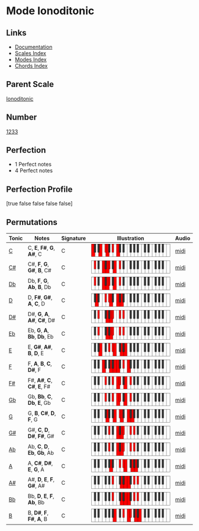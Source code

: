# Mode Ionoditonic

## Links

- [Documentation](index.md)
- [Scales Index](Scales.md)
- [Modes Index](Modes.md)
- [Chords Index](Chords.md)

## Parent Scale

[Ionoditonic](ScaleIonoditonic.md)

## Number

[1233](https://ianring.com/musictheory/scales/1233)

## Perfection

- 1 Perfect notes
- 4 Perfect notes

## Perfection Profile

[true false false false false]

## Permutations

| Tonic | Notes | Signature | Illustration | Audio |
|-------|-------|-----------|--------------|-------|
| [C](ModeCNaturalIonoditonic.md) | C, **E**, **F#**, **G**, **A#**, C | C | ![CNaturalIonoditonic](ModeCNaturalIonoditonic.png) | [midi](https://github.com/edipermadi/music/blob/main/docs/ModeCNaturalIonoditonic.mid?raw=true) |
| [C#](ModeCSharpIonoditonic.md) | C#, **F**, **G**, **G#**, **B**, C# | C | ![CSharpIonoditonic](ModeCSharpIonoditonic.png) | [midi](https://github.com/edipermadi/music/blob/main/docs/ModeCSharpIonoditonic.mid?raw=true) |
| [Db](ModeDFlatIonoditonic.md) | Db, **F**, **G**, **Ab**, **B**, Db | C | ![DFlatIonoditonic](ModeDFlatIonoditonic.png) | [midi](https://github.com/edipermadi/music/blob/main/docs/ModeDFlatIonoditonic.mid?raw=true) |
| [D](ModeDNaturalIonoditonic.md) | D, **F#**, **G#**, **A**, **C**, D | C | ![DNaturalIonoditonic](ModeDNaturalIonoditonic.png) | [midi](https://github.com/edipermadi/music/blob/main/docs/ModeDNaturalIonoditonic.mid?raw=true) |
| [D#](ModeDSharpIonoditonic.md) | D#, **G**, **A**, **A#**, **C#**, D# | C | ![DSharpIonoditonic](ModeDSharpIonoditonic.png) | [midi](https://github.com/edipermadi/music/blob/main/docs/ModeDSharpIonoditonic.mid?raw=true) |
| [Eb](ModeEFlatIonoditonic.md) | Eb, **G**, **A**, **Bb**, **Db**, Eb | C | ![EFlatIonoditonic](ModeEFlatIonoditonic.png) | [midi](https://github.com/edipermadi/music/blob/main/docs/ModeEFlatIonoditonic.mid?raw=true) |
| [E](ModeENaturalIonoditonic.md) | E, **G#**, **A#**, **B**, **D**, E | C | ![ENaturalIonoditonic](ModeENaturalIonoditonic.png) | [midi](https://github.com/edipermadi/music/blob/main/docs/ModeENaturalIonoditonic.mid?raw=true) |
| [F](ModeFNaturalIonoditonic.md) | F, **A**, **B**, **C**, **D#**, F | C | ![FNaturalIonoditonic](ModeFNaturalIonoditonic.png) | [midi](https://github.com/edipermadi/music/blob/main/docs/ModeFNaturalIonoditonic.mid?raw=true) |
| [F#](ModeFSharpIonoditonic.md) | F#, **A#**, **C**, **C#**, **E**, F# | C | ![FSharpIonoditonic](ModeFSharpIonoditonic.png) | [midi](https://github.com/edipermadi/music/blob/main/docs/ModeFSharpIonoditonic.mid?raw=true) |
| [Gb](ModeGFlatIonoditonic.md) | Gb, **Bb**, **C**, **Db**, **E**, Gb | C | ![GFlatIonoditonic](ModeGFlatIonoditonic.png) | [midi](https://github.com/edipermadi/music/blob/main/docs/ModeGFlatIonoditonic.mid?raw=true) |
| [G](ModeGNaturalIonoditonic.md) | G, **B**, **C#**, **D**, **F**, G | C | ![GNaturalIonoditonic](ModeGNaturalIonoditonic.png) | [midi](https://github.com/edipermadi/music/blob/main/docs/ModeGNaturalIonoditonic.mid?raw=true) |
| [G#](ModeGSharpIonoditonic.md) | G#, **C**, **D**, **D#**, **F#**, G# | C | ![GSharpIonoditonic](ModeGSharpIonoditonic.png) | [midi](https://github.com/edipermadi/music/blob/main/docs/ModeGSharpIonoditonic.mid?raw=true) |
| [Ab](ModeAFlatIonoditonic.md) | Ab, **C**, **D**, **Eb**, **Gb**, Ab | C | ![AFlatIonoditonic](ModeAFlatIonoditonic.png) | [midi](https://github.com/edipermadi/music/blob/main/docs/ModeAFlatIonoditonic.mid?raw=true) |
| [A](ModeANaturalIonoditonic.md) | A, **C#**, **D#**, **E**, **G**, A | C | ![ANaturalIonoditonic](ModeANaturalIonoditonic.png) | [midi](https://github.com/edipermadi/music/blob/main/docs/ModeANaturalIonoditonic.mid?raw=true) |
| [A#](ModeASharpIonoditonic.md) | A#, **D**, **E**, **F**, **G#**, A# | C | ![ASharpIonoditonic](ModeASharpIonoditonic.png) | [midi](https://github.com/edipermadi/music/blob/main/docs/ModeASharpIonoditonic.mid?raw=true) |
| [Bb](ModeBFlatIonoditonic.md) | Bb, **D**, **E**, **F**, **Ab**, Bb | C | ![BFlatIonoditonic](ModeBFlatIonoditonic.png) | [midi](https://github.com/edipermadi/music/blob/main/docs/ModeBFlatIonoditonic.mid?raw=true) |
| [B](ModeBNaturalIonoditonic.md) | B, **D#**, **F**, **F#**, **A**, B | C | ![BNaturalIonoditonic](ModeBNaturalIonoditonic.png) | [midi](https://github.com/edipermadi/music/blob/main/docs/ModeBNaturalIonoditonic.mid?raw=true) |
